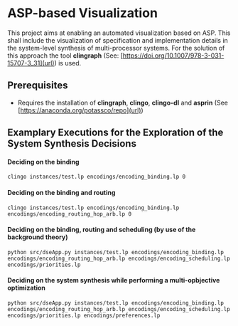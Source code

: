 # ASP-based Visualization

This project aims at enabling an automated visualization based on ASP. This shall include the visualization of specification and implementation details in the system-level synthesis of multi-processor systems.
For the solution of this approach the tool **clingraph** (See: [https://doi.org/10.1007/978-3-031-15707-3_31](url)) is used.

## Prerequisites
- Requires the installation of **clingraph**, **clingo**, **clingo-dl** and **asprin** (See [https://anaconda.org/potassco/repo](url))

## Examplary Executions for the Exploration of the System Synthesis Decisions
#### Deciding on the binding
`clingo instances/test.lp encodings/encoding_binding.lp 0`

#### Deciding on the binding and routing
`clingo instances/test.lp encodings/encoding_binding.lp encodings/encoding_routing_hop_arb.lp 0`

#### Deciding on the binding, routing and scheduling (by use of the background theory)
`python src/dseApp.py instances/test.lp encodings/encoding_binding.lp encodings/encoding_routing_hop_arb.lp encodings/encoding_scheduling.lp encodings/priorities.lp`

#### Deciding on the system synthesis while performing a multi-opbjective optimization
`python src/dseApp.py instances/test.lp encodings/encoding_binding.lp encodings/encoding_routing_hop_arb.lp encodings/encoding_scheduling.lp encodings/priorities.lp encodings/preferences.lp`
